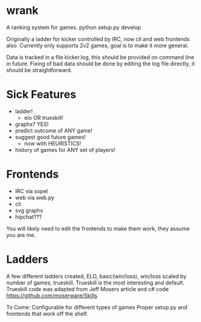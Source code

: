 # wrank
A ranking system for games.
python setup.py develop

Originally a ladder for kicker controlled by IRC, now cli and web frontends also.
Currently only supports 2v2 games, goal is to make it more general.

Data is tracked in a file kicker.log, this should be provided on command line in future. Fixing of bad data should be done by editing the log file directly, it should be straightforward.

# Sick Features
* ladder! 
  * elo OR trueskill!
* graphs? YES!
* predict outcome of ANY game!
* suggest good future games!
  * now with HEURISTICS!
* history of games for ANY set of players!

# Frontends
* IRC via sopel
* web via web.py
* cli
* svg graphs
* hipchat???

You will likely need to edit the frontends to make them work, they assume you are me.

# Ladders
A few different ladders created, ELO, basic(win/loss), win/loss scaled by number of games, trueskill. Trueskill is the most interesting and default. Trueskill code was adapted from Jeff Mosers article and c# code https://github.com/moserware/Skills.

To Come:
Configurable for different types of games
Proper setup.py and frontends that work off the shelf.
